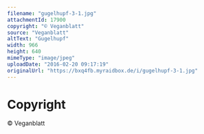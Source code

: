 ```yaml
---
filename: "gugelhupf-3-1.jpg"
attachmentId: 17900
copyright: "© Veganblatt"
source: "Veganblatt"
altText: "Gugelhupf"
width: 966
height: 640
mimeType: "image/jpeg"
uploadDate: "2016-02-20 09:17:19"
originalUrl: "https://bxq4fb.myraidbox.de/i/gugelhupf-3-1.jpg"
---
```


# Copyright

© Veganblatt

